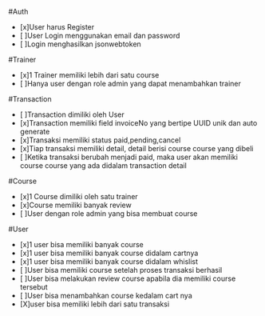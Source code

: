 

#Auth
- [x]User harus Register
- [ ]User Login menggunakan email dan password
- [ ]Login menghasilkan jsonwebtoken



#Trainer
- [x]1 Trainer memiliki lebih dari satu course
- [ ]Hanya user dengan role admin yang dapat menambahkan trainer


#Transaction
- [ ]Transaction dimiliki oleh User
- [x]Transaction memiliki field invoiceNo yang bertipe UUID unik dan auto generate
- [x]Transaksi memiliki status paid,pending,cancel
- [x]Tiap transaksi memiliki detail, detail berisi course course yang dibeli
- [ ]Ketika transaksi berubah menjadi paid, maka user akan memiliki course course yang ada didalam transaction detail

#Course
- [x]1 Course dimiliki oleh satu trainer
- [x]Course memiliki banyak review
- [ ]User dengan role admin yang bisa membuat course

#User
- [x]1 user bisa memiliki banyak course
- [x]1 user bisa memiliki banyak course didalam cartnya
- [x]1 user bisa memiliki banyak course didalam whislist
- [ ]User bisa memiliki course setelah proses transaksi berhasil
- [ ]User bisa melakukan review course apabila dia memiliki course tersebut
- [ ]User bisa menambahkan course kedalam cart nya
- [X]user bisa memiliki lebih dari satu transaksi